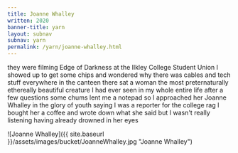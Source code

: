 ```yaml
---
title: Joanne Whalley
written: 2020
banner-title: yarn
layout: subnav
subnav: yarn
permalink: /yarn/joanne-whalley.html
---
```


<div class="poem">
they were filming Edge of Darkness  
at the Ilkley College Student Union  
I showed up to get some chips  
and wondered why there was  
cables and tech stuff everywhere  
in the canteen  
there sat a woman  
the most preternaturally  
ethereally  
beautiful creature  
I had ever seen  
in my whole entire life  
after a few questions  
some chums lent me  
a notepad  
so I approached her  
Joanne Whalley  
in the glory of youth  
saying I was a reporter  
for the college rag  
I bought her a coffee  
and wrote down  
what she said  
but I wasn't really listening  
having already drowned  
in her eyes
</div>

![Joanne Whalley]({{ site.baseurl }}/assets/images/bucket/JoanneWhalley.jpg "Joanne Whalley")
